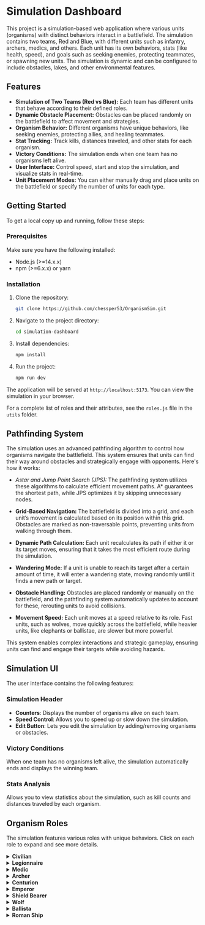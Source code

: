 # Simulation Dashboard

This project is a simulation-based web application where various units (organisms) with distinct behaviors interact in a battlefield. The simulation contains two teams, Red and Blue, with different units such as infantry, archers, medics, and others. Each unit has its own behaviors, stats (like health, speed), and goals such as seeking enemies, protecting teammates, or spawning new units. The simulation is dynamic and can be configured to include obstacles, lakes, and other environmental features.

## Features
- **Simulation of Two Teams (Red vs Blue):** Each team has different units that behave according to their defined roles.
- **Dynamic Obstacle Placement:** Obstacles can be placed randomly on the battlefield to affect movement and strategies.
- **Organism Behavior:** Different organisms have unique behaviors, like seeking enemies, protecting allies, and healing teammates.
- **Stat Tracking:** Track kills, distances traveled, and other stats for each organism.
- **Victory Conditions:** The simulation ends when one team has no organisms left alive.
- **User Interface:** Control speed, start and stop the simulation, and visualize stats in real-time.
- **Unit Placement Modes:** You can either manually drag and place units on the battlefield or specify the number of units for each type.


## Getting Started

To get a local copy up and running, follow these steps:

### Prerequisites

Make sure you have the following installed:
- Node.js (>=14.x.x)
- npm (>=6.x.x) or yarn

### Installation

1. Clone the repository:
    ```bash
    git clone https://github.com/chessper53/OrganismSim.git
    ```

2. Navigate to the project directory:
    ```bash
    cd simulation-dashboard
    ```

3. Install dependencies:
    ```bash
    npm install
    ```

4. Run the project:
    ```bash
    npm run dev
    ```

The application will be served at `http://localhost:5173`. You can view the simulation in your browser.

For a complete list of roles and their attributes, see the `roles.js` file in the `utils` folder.

## Pathfinding System

The simulation uses an advanced pathfinding algorithm to control how organisms navigate the battlefield. This system ensures that units can find their way around obstacles and strategically engage with opponents. Here's how it works:

- *Astar and Jump Point Search (JPS):* The pathfinding system utilizes these algorithms to calculate efficient movement paths. A* guarantees the shortest path, while JPS optimizes it by skipping unnecessary nodes.
  
- **Grid-Based Navigation:** The battlefield is divided into a grid, and each unit’s movement is calculated based on its position within this grid. Obstacles are marked as non-traversable points, preventing units from walking through them.
  
- **Dynamic Path Calculation:** Each unit recalculates its path if either it or its target moves, ensuring that it takes the most efficient route during the simulation.

- **Wandering Mode:** If a unit is unable to reach its target after a certain amount of time, it will enter a wandering state, moving randomly until it finds a new path or target.

- **Obstacle Handling:** Obstacles are placed randomly or manually on the battlefield, and the pathfinding system automatically updates to account for these, rerouting units to avoid collisions.

- **Movement Speed:** Each unit moves at a speed relative to its role. Fast units, such as wolves, move quickly across the battlefield, while heavier units, like elephants or ballistae, are slower but more powerful.

This system enables complex interactions and strategic gameplay, ensuring units can find and engage their targets while avoiding hazards.


## Simulation UI

The user interface contains the following features:

### **Simulation Header**
- **Counters**: Displays the number of organisms alive on each team.
- **Speed Control**: Allows you to speed up or slow down the simulation.
- **Edit Button**: Lets you edit the simulation by adding/removing organisms or obstacles.

### **Victory Conditions**
When one team has no organisms left alive, the simulation automatically ends and displays the winning team.

### **Stats Analysis**
Allows you to view statistics about the simulation, such as kill counts and distances traveled by each organism.


## Organism Roles

The simulation features various roles with unique behaviors. Click on each role to expand and see more details.

<details>
  <summary><strong>Civilian</strong></summary>
  
  - **Type**: Wanderer  
  - **Speed**: Slow  
  - **Health**: 1  
  - **Behavior**: Roams the battlefield aimlessly and does not engage in combat.

</details>

<details>
  <summary><strong>Legionnaire</strong></summary>
  
  - **Type**: Seeker  
  - **Speed**: Moderate  
  - **Health**: 1  
  - **Behavior**: Actively seeks out enemies and engages them in close combat.

</details>

<details>
  <summary><strong>Medic</strong></summary>
  
  - **Type**: Protector  
  - **Speed**: Fast  
  - **Health**: 3  
  - **Behavior**: Moves towards injured teammates and heals them.

</details>

<details>
  <summary><strong>Archer</strong></summary>
  
  - **Type**: Ranged Seeker  
  - **Speed**: Moderate  
  - **Health**: 1  
  - **Range**: 50 units  
  - **Behavior**: Attacks enemies from a distance and moves closer if they are out of range.

</details>

<details>
  <summary><strong>Centurion</strong></summary>
  
  - **Type**: Seeker  
  - **Speed**: Fast  
  - **Health**: 4  
  - **Behavior**: Seeks out enemies and engages them in close combat.

</details>

<details>
  <summary><strong>Emperor</strong></summary>
  
  - **Type**: Seeker  
  - **Speed**: Moderate  
  - **Health**: 10  
  - **Behavior**: Powerful and heavily armored, deals high damage at close range.

</details>

<details>
  <summary><strong>Shield Bearer</strong></summary>
  
  - **Type**: Protector  
  - **Speed**: Slow  
  - **Health**: 60  
  - **Behavior**: Protects nearby teammates by absorbing damage.

</details>

<details>
  <summary><strong>Wolf</strong></summary>
  
  - **Type**: Seeker  
  - **Speed**: Very Fast  
  - **Health**: 0.1  
  - **Behavior**: Fast but weak unit, engages enemies quickly in close combat.

</details>

<details>
  <summary><strong>Ballista</strong></summary>
  
  - **Type**: Ranged Seeker  
  - **Speed**: Slow  
  - **Health**: 5  
  - **Range**: 100 units  
  - **Behavior**: Attacks enemies from long range.

</details>

<details>
  <summary><strong>Roman Ship</strong></summary>
  
  - **Type**: Seeker  
  - **Speed**: Moderate  
  - **Health**: 60  
  - **Range**: 150 units  
  - **Behavior**: Water-based unit with high health and long-range attacks.

</details>



